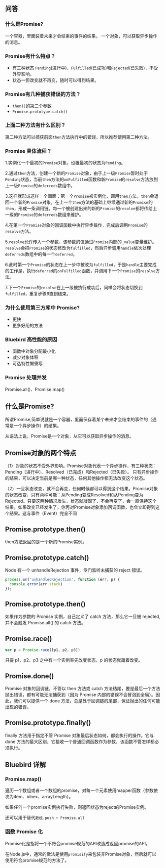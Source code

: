 ## 问答
### 什么是Promise?
一个容器，里面装着未来才会结束的事件的结果。
一个对象，可以获取异步操作的消息。
### Promise有什么特点？
- 有三种状态 `Pending`(进行中)、`Fulfilled`(已成功)和`Rejected`(已失败)，不受外界影响。
- 状态一但改变就不再变，随时可以得到结果。
### Promise有几种捕获错误的方法？
- `then()`的第二个参数 
- `Promise.prototype.catch()`
### 上面二种方法有什么区别？
第二种方法可以捕获前面`then`方法执行中的错误，所以推荐使用第二种方法。
### Promise 具体流程？ 
1.实例化一个最初的`Promise`对象，设置最初的状态为`Pending`。

2.通过`then`方法，创建一个新的`Promise`对象，由于上一级`Promise`暂时处于`Pending`状态，当前`then`方法的`onFulfilled`函数和新`Promise`的`resolve`方法放到上一级`Promise`的`deferreds`数组中。

3.这样就形成这样一个画面：第一个`Promise`被实例化，调用`then`方法。`then`会返回一个新的`Promise`对象，在上一个`then`方法的基础上继续通过新的`Promise`的`then`，形成一条调用链。每一个被创建出来的新的`Promise`的`resolve`都将传给上一级的`Promise`的`deferreds`数组来维护。

4.在第一个`Promise`对象的回调函数中执行异步操作，完成后调用`Promise`的`resolve`方法。

5.`resolve`允许传入一个参数，该参数的值通过`Promise`内部的`_value`变量维护。`resolve`会把`Promise`的状态修改为`fulfilled`，然后异步调用`handle`依次处理`deferreds`数组中的每一个`deferred`。

6.此时第一个`Promise`的状态在上一步中被改为`fulfilled`，于是`handle`主要完成的工作是，执行`deferred`的`onFulfilled`函数，并调用下一个`Promise`的`resolve`方法。

7.下一个`Promise`的`resolve`在上一级被执行成功后，同样会将状态切换到`fulfilled`，重复步骤6直到结束。
### 为什么使用第三方库中 Promise?
- 更快
- 更多好用的方法
### Bluebird 高性能的原因
- 函数中对象分配最小化
- 减少对象体积
- 可选特性懒重写
### Promise 处理并发
Promise.all()、Promise.map()
## 什么是Promise?
所谓Promise,简单说就是一个容器，里面保存着某个未来才会结束的事件的（通常是一个异步操作）的结果。

从语法上说，Promise是一个对象，从它可以获取异步操作的消息。
## Promise对象的两个特点
（1）对象的状态不受外界影响。Promise对象代表一个异步操作，有三种状态：Pending（进行中）、Resolved（已完成）和Rejected（已失败）。
只有异步操作的结果，可以决定当前是哪一种状态，任何其他操作都无法改变这个状态。

（2）一旦状态改变，就不会再变，任何时候都可以得到这个结果。Promise对象的状态改变，只有两种可能：从Pending变成Resolved和从Pending变为Rejected。只要这两种情况发生，状态就凝固了，不会再变了，会一直保持这个结果。如果改变已经发生了，你再对Promise对象添加回调函数，也会立即得到这个结果。这与事件（Event）完全不同
## Promise.prototype.then()
then方法返回的是一个新的Promise实例。
## Promise.prototype.catch()
Node 有一个 unhandleRejection 事件，专门监听未捕获的 reject 错误。
```js
process.on('unhandledRejection', function (err, p) {
  console.error(err.stack)
});
```
## Promise.prototype.then()
如果作为参数的 Promise 实例，自己定义了 catch 方法，那么它一旦被 rejected,并不会触发 Promise.all() 的 catch 方法。
## Promise.race() 
```js
var p = Promise.race([p1, p2, p3])
```
只要 p1、p2、p3 之中有一个实例率先改变状态，p 的状态就跟着改变。
## Promise.done()
Promise 对象的回调链，不管以 then 方法或 catch 方法结尾，要是最后一个方法抛出错误，都有可能无法捕获到（因为 Promise 内部的错误不会冒泡到全局）。因此，我们可以提供一个 done 方法，总是处于回调链的尾部，保证抛出的任何可能出现的错误。
## Promise.prototype.finally()
finally 方法用于指定不管 Promise 对象最后状态如何，都会执行的操作。它与 done 方法的最大区别，它接收一个普通回调函数作为参数，该函数不管怎样都必须执行。

## Bluebird 详解

### Promise.map()
遍历一个数组或者一个数组的promise，对每一个元素使用mapper函数（参数依次为item、idnex、arrayLength）。

如果任何一个promise实例执行失败，则返回状态为reject的Promise实例。

还可以用于替代`数组.push + Promise.all`
### 函数 Promise 化
Promise化是指将一个不符合promise规范的API改造成返回promise的API。

在Node.js中，通常的做法是使用`promisify`来包装非Promise对象，然后就可以使用符合promise规范的方法了。